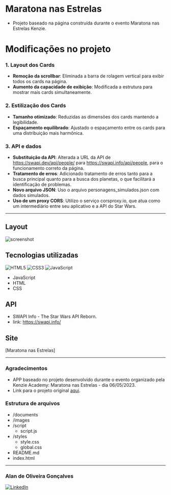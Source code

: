 # Maratona nas Estrelas
- Projeto baseado na página construída durante o evento Maratona nas Estrelas Kenzie.

# Modificações no projeto

### 1. Layout dos Cards
- **Remoção da scrollbar**: Eliminada a barra de rolagem vertical para exibir todos os cards na página.
- **Aumento da capacidade de exibição**: Modificada a estrutura para mostrar mais cards simultaneamente.

### 2. Estilização dos Cards
- **Tamanho otimizado**: Reduzidas as dimensões dos cards mantendo a legibilidade.
- **Espaçamento equilibrado**: Ajustado o espaçamento entre os cards para uma distribuição mais harmônica.

### 3. API e dados
- **Substituição da API**: Alterada a URL da API de https://swapi.dev/api/people/ para https://swapi.info/api/people, para o funcionamento correto da página.
- **Tratamento de erros**: Adicionado tratamento de erros tanto para a busca principal quanto para a busca dos planetas, o que facilitará a identificação de problemas.
- **Novo arquivo JSON**: Uso o arquivo personagens_simulados.json com dados simulados.
- **Uso de um proxy CORS**: Utilizo o serviço corsproxy.io, que atua como um intermediário entre seu aplicativo e a API do Star Wars.


---
## Layout 
![screenshot](https://github.com/Alan-oliveir/Maratona_Estrelas/blob/main/images/screenshot.png)

## Tecnologias utilizadas

![HTML5](https://img.shields.io/badge/HTML5-E34F26?style=for-the-badge&logo=html5&logoColor=white)
![CSS3](https://img.shields.io/badge/CSS3-1572B6?style=for-the-badge&logo=css3&logoColor=white)
![JavaScript](https://img.shields.io/badge/JavaScript-F7DF1E?style=for-the-badge&logo=javascript&logoColor=black)  

- JavaScript
- HTML
- CSS

## API
- SWAPI Info - The Star Wars API Reborn.
- link: https://swapi.info/

## Site
[Maratona nas Estrelas]

---
### Agradecimentos
- APP baseado no projeto desenvolvido durante o evento organizado pela Kenzie Academy: Maratona nas Estrelas - dia 06/05/2023.
- Link para o projeto original [aqui](https://github.com/Kenzie-Academy-Brasil-Developers/maratona_nas_estrelas_kenzie).

### Estrutura de arquivos

- /documents
- /images
- /script
  - script.js
- /styles
  - style.css
  - global.css
- README.md
- index.html

---
### Alan de Oliveira Gonçalves
[![LinkedIn](https://img.shields.io/badge/LinkedIn-0077B5?style=for-the-badge&logo=linkedin&logoColor=white)](https://www.linkedin.com/in/alan-ogoncalves/) 

